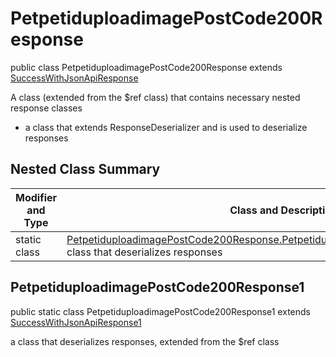 # PetpetiduploadimagePostCode200Response

public class PetpetiduploadimagePostCode200Response extends [SuccessWithJsonApiResponse](../../components/responses/SuccessWithJsonApiResponse.md)

A class (extended from the $ref class) that contains necessary nested response classes
- a class that extends ResponseDeserializer and is used to deserialize responses

## Nested Class Summary
| Modifier and Type | Class and Description |
| ----------------- | --------------------- |
| static class | [PetpetiduploadimagePostCode200Response.PetpetiduploadimagePostCode200Response1](#petpetiduploadimagepostcode200response1)<br> class that deserializes responses |

## PetpetiduploadimagePostCode200Response1
public static class PetpetiduploadimagePostCode200Response1 extends [SuccessWithJsonApiResponse1](../../components/responses/SuccessWithJsonApiResponse.md#successwithjsonapiresponse1)<br>

a class that deserializes responses, extended from the $ref class

